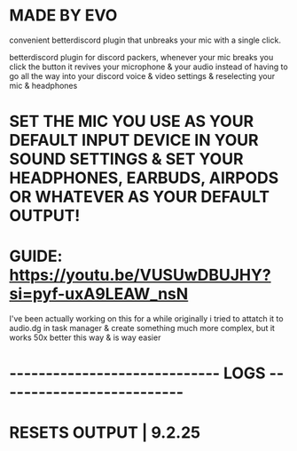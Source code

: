 # MADE BY EVO

convenient betterdiscord plugin that unbreaks your mic with a single click.

betterdiscord plugin for discord packers, whenever your mic breaks you click the button it revives your microphone & your audio
instead of having to go all the way into your discord voice & video settings & reselecting your mic & headphones



# SET THE MIC YOU USE AS YOUR DEFAULT INPUT DEVICE IN YOUR SOUND SETTINGS & SET YOUR HEADPHONES, EARBUDS, AIRPODS OR WHATEVER AS YOUR DEFAULT OUTPUT!

# GUIDE: https://youtu.be/VUSUwDBUJHY?si=pyf-uxA9LEAW_nsN

I've been actually working on this for a while originally i tried to attatch it to audio.dg in task manager
& create something much more complex, but it works 50x better this way & is way easier

# ----------------------------- LOGS --------------------------
#  RESETS OUTPUT | 9.2.25
